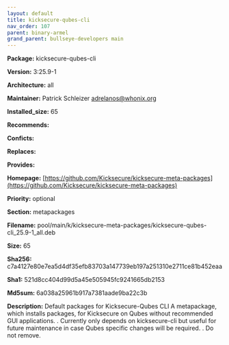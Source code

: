 ```yaml
---
layout: default
title: kicksecure-qubes-cli
nav_order: 107
parent: binary-armel
grand_parent: bullseye-developers main
---
```


**Package:** kicksecure-qubes-cli

**Version:** 3:25.9-1

**Architecture:**  all

**Maintainer:**  Patrick Schleizer <adrelanos@whonix.org>

**Installed_size:**  65

**Recommends:**  

**Conficts:**  

**Replaces:**  

**Provides:**  

**Homepage:**  [https://github.com/Kicksecure/kicksecure-meta-packages](https://github.com/Kicksecure/kicksecure-meta-packages)

**Priority:**  optional

**Section:** metapackages

**Filename:**  pool/main/k/kicksecure-meta-packages/kicksecure-qubes-cli_25.9-1_all.deb

**Size:**  65

**Sha256:**  c7a4127e80e7ea5d4df35efb83703a147739eb197a251310e2711ce81b452eaa

**Sha1:**  521d8cc404d99d5a45e505945fc9241665db2153

**Md5sum:**  6a038a25961b917a7381aade9ba22c3b

**Description:** Default packages for Kicksecure-Qubes CLI
 A metapackage, which installs packages, for Kicksecure on Qubes without
 recommended GUI applications.
 .
 Currently only depends on kicksecure-cli but useful for future maintenance in
 case Qubes specific changes will be required.
 .
 Do not remove.


